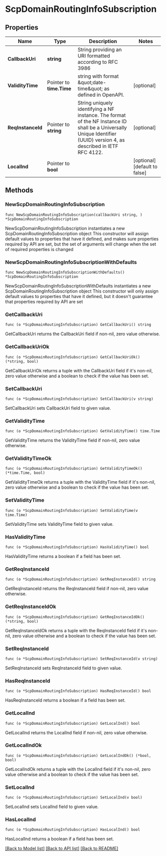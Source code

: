 # ScpDomainRoutingInfoSubscription

## Properties

Name | Type | Description | Notes
------------ | ------------- | ------------- | -------------
**CallbackUri** | **string** | String providing an URI formatted according to RFC 3986 | 
**ValidityTime** | Pointer to **time.Time** | string with format \&quot;date-time\&quot; as defined in OpenAPI. | [optional] 
**ReqInstanceId** | Pointer to **string** | String uniquely identifying a NF instance. The format of the NF Instance ID shall be a Universally Unique Identifier (UUID) version 4, as described in IETF RFC 4122. | [optional] 
**LocalInd** | Pointer to **bool** |  | [optional] [default to false]

## Methods

### NewScpDomainRoutingInfoSubscription

`func NewScpDomainRoutingInfoSubscription(callbackUri string, ) *ScpDomainRoutingInfoSubscription`

NewScpDomainRoutingInfoSubscription instantiates a new ScpDomainRoutingInfoSubscription object
This constructor will assign default values to properties that have it defined,
and makes sure properties required by API are set, but the set of arguments
will change when the set of required properties is changed

### NewScpDomainRoutingInfoSubscriptionWithDefaults

`func NewScpDomainRoutingInfoSubscriptionWithDefaults() *ScpDomainRoutingInfoSubscription`

NewScpDomainRoutingInfoSubscriptionWithDefaults instantiates a new ScpDomainRoutingInfoSubscription object
This constructor will only assign default values to properties that have it defined,
but it doesn't guarantee that properties required by API are set

### GetCallbackUri

`func (o *ScpDomainRoutingInfoSubscription) GetCallbackUri() string`

GetCallbackUri returns the CallbackUri field if non-nil, zero value otherwise.

### GetCallbackUriOk

`func (o *ScpDomainRoutingInfoSubscription) GetCallbackUriOk() (*string, bool)`

GetCallbackUriOk returns a tuple with the CallbackUri field if it's non-nil, zero value otherwise
and a boolean to check if the value has been set.

### SetCallbackUri

`func (o *ScpDomainRoutingInfoSubscription) SetCallbackUri(v string)`

SetCallbackUri sets CallbackUri field to given value.


### GetValidityTime

`func (o *ScpDomainRoutingInfoSubscription) GetValidityTime() time.Time`

GetValidityTime returns the ValidityTime field if non-nil, zero value otherwise.

### GetValidityTimeOk

`func (o *ScpDomainRoutingInfoSubscription) GetValidityTimeOk() (*time.Time, bool)`

GetValidityTimeOk returns a tuple with the ValidityTime field if it's non-nil, zero value otherwise
and a boolean to check if the value has been set.

### SetValidityTime

`func (o *ScpDomainRoutingInfoSubscription) SetValidityTime(v time.Time)`

SetValidityTime sets ValidityTime field to given value.

### HasValidityTime

`func (o *ScpDomainRoutingInfoSubscription) HasValidityTime() bool`

HasValidityTime returns a boolean if a field has been set.

### GetReqInstanceId

`func (o *ScpDomainRoutingInfoSubscription) GetReqInstanceId() string`

GetReqInstanceId returns the ReqInstanceId field if non-nil, zero value otherwise.

### GetReqInstanceIdOk

`func (o *ScpDomainRoutingInfoSubscription) GetReqInstanceIdOk() (*string, bool)`

GetReqInstanceIdOk returns a tuple with the ReqInstanceId field if it's non-nil, zero value otherwise
and a boolean to check if the value has been set.

### SetReqInstanceId

`func (o *ScpDomainRoutingInfoSubscription) SetReqInstanceId(v string)`

SetReqInstanceId sets ReqInstanceId field to given value.

### HasReqInstanceId

`func (o *ScpDomainRoutingInfoSubscription) HasReqInstanceId() bool`

HasReqInstanceId returns a boolean if a field has been set.

### GetLocalInd

`func (o *ScpDomainRoutingInfoSubscription) GetLocalInd() bool`

GetLocalInd returns the LocalInd field if non-nil, zero value otherwise.

### GetLocalIndOk

`func (o *ScpDomainRoutingInfoSubscription) GetLocalIndOk() (*bool, bool)`

GetLocalIndOk returns a tuple with the LocalInd field if it's non-nil, zero value otherwise
and a boolean to check if the value has been set.

### SetLocalInd

`func (o *ScpDomainRoutingInfoSubscription) SetLocalInd(v bool)`

SetLocalInd sets LocalInd field to given value.

### HasLocalInd

`func (o *ScpDomainRoutingInfoSubscription) HasLocalInd() bool`

HasLocalInd returns a boolean if a field has been set.


[[Back to Model list]](../README.md#documentation-for-models) [[Back to API list]](../README.md#documentation-for-api-endpoints) [[Back to README]](../README.md)


